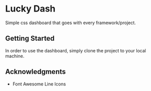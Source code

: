 

# Lucky Dash

Simple css dashboard that goes with every framework/project.

## Getting Started

In order to use the dashboard, simply clone the project to your local machine. 

## Acknowledgments

* Font Awesome Line Icons
